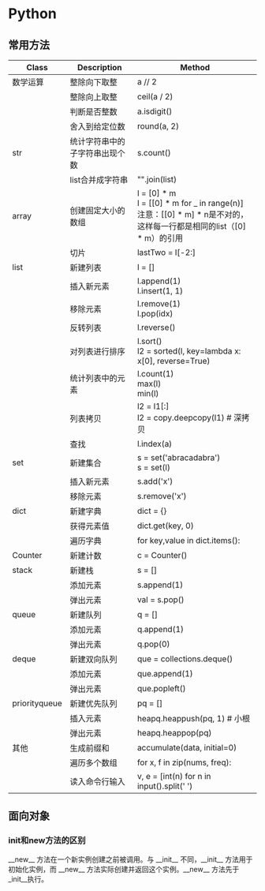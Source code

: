 # Python

## 常用方法

| Class         | Description                    | Method                                                                                                                        |
| ------------- | ------------------------------ | ----------------------------------------------------------------------------------------------------------------------------- |
| 数学运算      | 整除向下取整                   | a // 2                                                                                                                        |
|               | 整除向上取整                   | ceil(a / 2)                                                                                                                   |
|               | 判断是否整数                   | a.isdigit()                                                                                                                   |
|               | 舍入到给定位数                 | round(a, 2)                                                                                                                   |
| str           | 统计字符串中的子字符串出现个数 | s.count()                                                                                                                     |
|               | list合并成字符串               | "".join(list)                                                                                                                 |
| array         | 创建固定大小的数组             | l = [0] * m<br />l = [[0] * m for _ in range(n)]<br />注意：[[0] * m] * n是不对的，这样每一行都是相同的list（[0] * m）的引用 |
|               | 切片                           | lastTwo = l[-2:]                                                                                                              |
| list          | 新建列表                       | l = []                                                                                                                        |
|               | 插入新元素                     | l.append(1)<br />l.insert(1, 1)                                                                                               |
|               | 移除元素                       | l.remove(1)<br />l.pop(idx)                                                                                                   |
|               | 反转列表                       | l.reverse()                                                                                                                   |
|               | 对列表进行排序                 | l.sort()<br />l2 = sorted(l, key=lambda x: x[0], reverse=True)                                                                |
|               | 统计列表中的元素               | l.count(1)<br />max(l)<br />min(l)                                                                                            |
|               | 列表拷贝                       | l2 = l1[:]<br />l2 = copy.deepcopy(l1) # 深拷贝                                                                               |
|               | 查找                           | l.index(a)                                                                                                                    |
| set           | 新建集合                       | s = set('abracadabra')<br />s = set(l)                                                                                        |
|               | 插入新元素                     | s.add('x')                                                                                                                    |
|               | 移除元素                       | s.remove('x')                                                                                                                 |
| dict          | 新建字典                       | dict = {}                                                                                                                     |
|               | 获得元素值                     | dict.get(key, 0)                                                                                                              |
|               | 遍历字典                       | for key,value in dict.items():                                                                                                |
| Counter       | 新建计数                       | c = Counter()                                                                                                                 |
| stack         | 新建栈                         | s = []                                                                                                                       |
|               | 添加元素                       | s.append(1)                                                                                                                   |
|               | 弹出元素                       | val = s.pop()                                                                                                                 |
| queue         | 新建队列                       | q = []                                                                                                                        |
|               | 添加元素                       | q.append(1)                                                                                                                   |
|               | 弹出元素                       | q.pop(0)                                                                                                                      |
| deque         | 新建双向队列                   | que = collections.deque()                                                                                                     |
|               | 添加元素                       | que.append(1)                                                                                                                 |
|               | 弹出元素                       | que.popleft()                                                                                                                 |
| priorityqueue | 新建优先队列                   | pq = []                                                                                                                       |
|               | 插入元素                       | heapq.heappush(pq, 1) # 小根                                                                                                  |
|               | 弹出元素                       | heapq.heappop(pq)                                                                                                             |
| 其他          | 生成前缀和                     | accumulate(data, initial=0)                                                                                                   |
|               | 遍历多个数组                   | for x, f in zip(nums, freq):                                                                                                  |
|               | 读入命令行输入                 | v, e = [int(n) for n in input().split(' ')                                                                                    |

## 面向对象

### init和new方法的区别

\_\_new\_\_ 方法在一个新实例创建之前被调用。与 \_\_init\_\_ 不同，\_\_init\_\_ 方法用于初始化实例，而 \_\_new\_\_ 方法实际创建并返回这个实例。_\_new\_\_ 方法先于_init\_\_执行。
